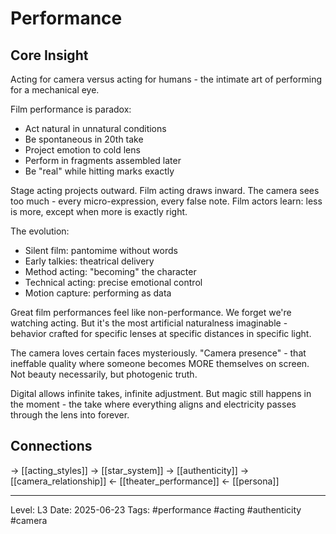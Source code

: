 # Performance

## Core Insight
Acting for camera versus acting for humans - the intimate art of performing for a mechanical eye.

Film performance is paradox:
- Act natural in unnatural conditions
- Be spontaneous in 20th take
- Project emotion to cold lens
- Perform in fragments assembled later
- Be "real" while hitting marks exactly

Stage acting projects outward. Film acting draws inward. The camera sees too much - every micro-expression, every false note. Film actors learn: less is more, except when more is exactly right.

The evolution:
- Silent film: pantomime without words
- Early talkies: theatrical delivery
- Method acting: "becoming" the character
- Technical acting: precise emotional control
- Motion capture: performing as data

Great film performances feel like non-performance. We forget we're watching acting. But it's the most artificial naturalness imaginable - behavior crafted for specific lenses at specific distances in specific light.

The camera loves certain faces mysteriously. "Camera presence" - that ineffable quality where someone becomes MORE themselves on screen. Not beauty necessarily, but photogenic truth.

Digital allows infinite takes, infinite adjustment. But magic still happens in the moment - the take where everything aligns and electricity passes through the lens into forever.

## Connections
→ [[acting_styles]]
→ [[star_system]]
→ [[authenticity]]
→ [[camera_relationship]]
← [[theater_performance]]
← [[persona]]

---
Level: L3
Date: 2025-06-23
Tags: #performance #acting #authenticity #camera